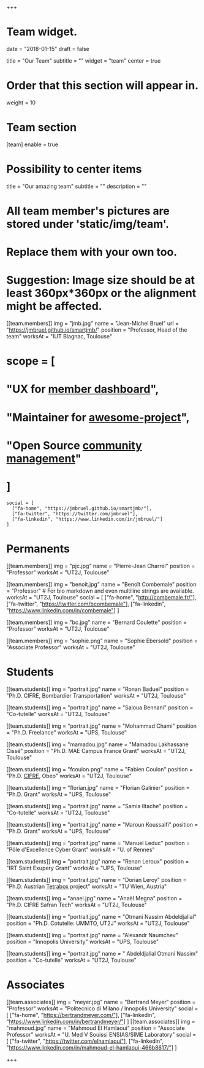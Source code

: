 +++
# Team widget.

date = "2018-01-15"
draft = false

title = "Our Team"
subtitle = ""
widget = "team"
center = true

# Order that this section will appear in.
weight = 10

# Team section
[team]
  enable = true
  # Possibility to center items
  title = "Our amazing team"
  subtitle = ""
  description = ""

  # All team member's pictures are stored under 'static/img/team'.
  # Replace them with your own too.
  # Suggestion: Image size should be at least 360px*360px or the alignment might be affected.
  [[team.members]]
    img = "jmb.jpg"
    name = "Jean-Michel Bruel"
    url = "https://jmbruel.github.io/smartjmb/"
    position = "Professor, Head of the team"
    worksAt = "IUT Blagnac, Toulouse"
#    scope = [
#      "UX for [member dashboard](#)",
#      "Maintainer for [awesome-project](#)",
#      "Open Source [community management](#)"
#    ]
    social = [
      ["fa-home", "https://jmbruel.github.io/smartjmb/"],
      ["fa-twitter", "https://twitter.com/jmbruel"],
      ["fa-linkedin", "https://www.linkedin.com/in/jmbruel/"]
    ]

# Permanents
  [[team.members]]
    img = "pjc.jpg"
    name = "Pierre-Jean Charrel"
    position = "Professor"
    worksAt = "UT2J, Toulouse"

  [[team.members]]
    img = "benoit.jpg"
    name = "Benoît Combemale"
    position = "Professor"
    # For bio markdown and even multiline strings are available.
    worksAt = "UT2J, Toulouse"
    social = [
      ["fa-home", "http://combemale.fr/"],
      ["fa-twitter", "https://twitter.com/bcombemale"],
      ["fa-linkedin", "https://www.linkedin.com/in/combemale"]
    ]

  [[team.members]]
    img = "bc.jpg"
    name = "Bernard Coulette"
    position = "Professor"
    worksAt = "UT2J, Toulouse"

  [[team.members]]
    img = "sophie.png"
    name = "Sophie Ebersold"
    position = "Associate Professor"
    worksAt = "UT2J, Toulouse"

# Students

  [[team.students]]
    img = "portrait.jpg"
    name = "Ronan Baduel"
    position = "Ph.D. CIFRE, Bombardier Transportation"
    worksAt = "UT2J, Toulouse"

  [[team.students]]
    img = "portrait.jpg"
    name = "Saloua Bennani"
    position = "Co-tutelle"
    worksAt = "UT2J, Toulouse"

  [[team.students]]
    img = "portrait.jpg"
    name = "Mohammad Chami"
    position = "Ph.D. Freelance"
    worksAt = "UPS, Toulouse"

  [[team.students]]
   img = "mamadou.jpg"
   name = "Mamadou Lakhassane Cissé"
   position = "Ph.D. MAE Campus France Grant"
   worksAt = "UT2J, Toulouse"

  [[team.students]]
    img = "fcoulon.png"
    name = "Fabien Coulon"
    position = "Ph.D. [CIFRE](http://gemoc.org/kaulua/), Obeo"
    worksAt = "UT2J, Toulouse"

  [[team.students]]
   img = "florian.jpg"
   name = "Florian Galinier"
   position = "Ph.D. Grant"
   worksAt = "UPS, Toulouse"

  [[team.students]]
    img = "portrait.jpg"
    name = "Samia Iltache"
    position = "Co-tutelle"
    worksAt = "UT2J, Toulouse"

  [[team.students]]
    img = "portrait.jpg"
    name = "Maroun Koussaifi"
    position = "Ph.D. Grant"
    worksAt = "UPS, Toulouse"

  [[team.students]]
    img = "portrait.jpg"
    name = "Manuel Leduc"
    position = "Pôle d'Excellence Cyber Grant"
    worksAt = "U. of Rennes"

  [[team.students]]
    img = "portrait.jpg"
    name = "Renan Leroux"
    position = "IRT Saint Exupery Grant"
   worksAt = "UPS, Toulouse"

  [[team.students]]
    img = "portrait.jpg"
    name = "Dorian Leroy"
    position = "Ph.D. Austrian [Tetrabox](https://www.big.tuwien.ac.at/projects/40) project"
    worksAt = "TU Wien, Austria"

  [[team.students]]
  img = "anael.jpg"
  name = "Anaël Megna"
  position = "Ph.D. CIFRE Safran Tech"
  worksAt = "UT2J, Toulouse"

  [[team.students]]
    img = "portrait.jpg"
    name = "Otmani Nassim Abdeldjallal"
    position = "Ph.D. Cotutelle: UMMTO, UT2J"
    worksAt = "UT2J, Toulouse"

  [[team.students]]
    img = "portrait.jpg"
    name = "Alexandr Naumchev"
    position = "Innopolis University"
    worksAt = "UPS, Toulouse"

  [[team.students]]
    img = "portrait.jpg"
    name = " Abdeldjallal Otmani Nassim"
    position = "Co-tutelle"
    worksAt = "UT2J, Toulouse"


# Associates

  [[team.associates]]
    img = "meyer.jpg"
    name = "Bertrand Meyer"
    position = "Professor"
    worksAt = "Politecnico di Milano / Innopolis University"
    social = [
      ["fa-home", "https://bertrandmeyer.com/"],
      ["fa-linkedin", "https://www.linkedin.com/in/bertrandmeyer/"]
    ]
  [[team.associates]]
    img = "mahmoud.jpg"
    name = "Mahmoud El Hamlaoui"
    position = "Associate Professor"
    worksAt = "U. Med V Souissi ENSIAS/SIME Laboratory"
    social = [
      ["fa-twitter", "https://twitter.com/elhamlaoui"],
      ["fa-linkedin", "https://www.linkedin.com/in/mahmoud-el-hamlaoui-466b8617/"]
    ]


+++
